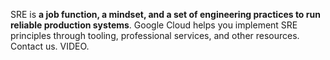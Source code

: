
SRE is **a job function, a mindset, and a set of engineering practices to run reliable production systems**. Google Cloud helps you implement SRE principles through tooling, professional services, and other resources. Contact us. VIDEO.

